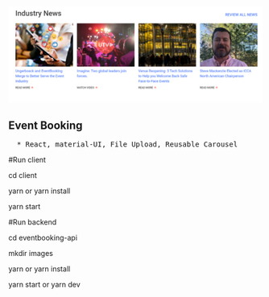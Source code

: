 ![](Screenshot_9.png)

<h2>Event Booking</h2>

<pre>
  * React, material-UI, File Upload, Reusable Carousel
</pre>

#Run client

cd client

yarn or yarn install

yarn start

#Run backend

cd eventbooking-api

mkdir images

yarn or yarn install

yarn start or yarn dev

